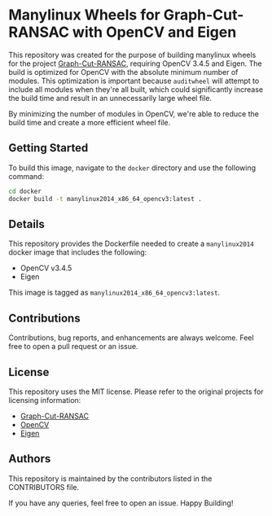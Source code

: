 # Manylinux Wheels for Graph-Cut-RANSAC with OpenCV and Eigen

This repository was created for the purpose of building manylinux wheels for the project [Graph-Cut-RANSAC](https://github.com/akaszynski/graph-cut-ransac), requiring OpenCV 3.4.5 and Eigen. The build is optimized for OpenCV with the absolute minimum number of modules. This optimization is important because `auditwheel` will attempt to include all modules when they're all built, which could significantly increase the build time and result in an unnecessarily large wheel file.

By minimizing the number of modules in OpenCV, we're able to reduce the build time and create a more efficient wheel file.

## Getting Started

To build this image, navigate to the `docker` directory and use the following command:

```bash
cd docker
docker build -t manylinux2014_x86_64_opencv3:latest .
```

## Details

This repository provides the Dockerfile needed to create a `manylinux2014` docker image that includes the following:

- OpenCV v3.4.5
- Eigen

This image is tagged as `manylinux2014_x86_64_opencv3:latest`.

## Contributions

Contributions, bug reports, and enhancements are always welcome. Feel free to open a pull request or an issue.

## License

This repository uses the MIT license. Please refer to the original projects for
licensing information:

- [Graph-Cut-RANSAC](https://github.com/akaszynski/graph-cut-ransac)
- [OpenCV](https://github.com/opencv/opencv)
- [Eigen](https://github.com/libigl/eigen)

## Authors

This repository is maintained by the contributors listed in the CONTRIBUTORS file.

If you have any queries, feel free to open an issue. Happy Building!
